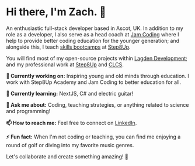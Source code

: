 # Hi there, I'm Zach. 👋

An enthusiastic full-stack developer based in Ascot, UK. In addition to my role as a developer, I also serve as a head coach at [Jam Coding](https://jamcoding.co.uk/) where I help to provide better coding education for the younger generation; and alongside this, I teach [skills bootcamps](https://step8up.co.uk/step8up-skills-bootcamps) at [Step8Up](https://step8up.co.uk).

You will find most of my open-source projects within [Lagden Development](https://github.com/Lagden-Development); and my professional work at [Step8Up](https://github.com/step8up-uk) and [CLCS](https://github.com/CL-Client-Solutions).

**🔭 Currently working on:** Inspiring young and old minds through education. I work with Step8Up Academy and Jam Coding to better education for all.

**🌱 Currently learning:** NextJS, C# and electric guitar!

**💬 Ask me about:** Coding, teaching strategies, or anything related to science and programming!

**📫 How to reach me:** Feel free to connect on [LinkedIn](https://www.linkedin.com/in/zachlagden/).

**⚡ Fun fact:** When I'm not coding or teaching, you can find me enjoying a round of golf or diving into my favorite music genres.

Let's collaborate and create something amazing! 🚀
